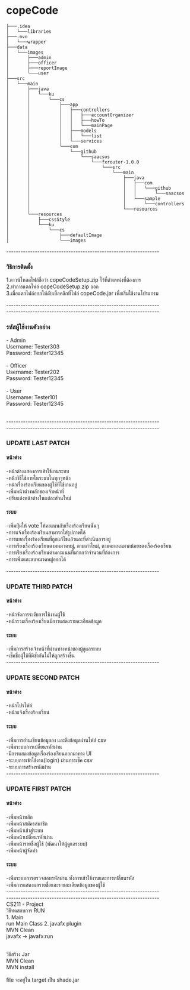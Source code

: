 <h1>copeCode</h1>

```                              
├───.idea                        
│   └───libraries                
├───.mvn                         
│   └───wrapper                  
├───data                         
│   └───images                   
│       ├───admin                
│       ├───officer
│       ├───reportImage
│       └───user
├───src
│   └───main
│       ├───java
│       │   └───ku
│       │       └───cs
│       │           ├───app
│       │           │   ├───controllers
│       │           │   │   ├───accountOrganizer
│       │           │   │   ├───howTo
│       │           │   │   └───mainPage
│       │           │   ├───models
│       │           │   │   └───list
│       │           │   └───services
│       │           └───com
│       │               └───github
│       │                   └───saacsos
│       │                       └───fxrouter-1.0.0
│       │                           └───src
│       │                               └───main
│       │                                   ├───java
│       │                                   │   ├───com
│       │                                   │   │   └───github
│       │                                   │   │       └───saacsos
│       │                                   │   └───sample
│       │                                   │       └───controllers
│       │                                   └───resources
│       └───resources
│           ├───cssStyle
│           └───ku
│               └───cs
│                   ├───defaultImage
│                   └───images

```

----------------------------------------------------------------<br>

<h3>วิธีการติดตั้ง</h3>
1.ดาวน์โหลดไฟล์ชื่อว่า copeCodeSetup.zip ไว้ที่ตำแหน่งที่ต้องการ<br>
2.ทำการแตกไฟล์ copeCodeSetup.zip ออก<br>
3.เมื่อแตกไฟล์ออกให้ดับเบิ้ลคลิกที่ไฟล์ copeCode.jar เพื่อเริ่มใช้งานโปรแกรม<br>

----------------------------------------------------------------<br>
----------------------------------------------------------------<br>


<h3>รหัสผู้ใช้งานตัวอย่าง</h3>
- Admin<br>
Username: Tester303<br>
Password: Tester12345<br><br>
- Officer<br>
Username: Tester202<br> Password: Tester12345<br><br>
- User<br>
Username: Tester101<br> Password: Tester12345<br><br>

----------------------------------------------------------------<br>
----------------------------------------------------------------<br>

<h3>UPDATE LAST PATCH</h3>

<h4>หน้าต่าง</h4>
-หน้าต่างแสดงการเข้าใช้งานระบบ<br>
-หน้าวิธีใช้ภายในระบบในทุกๆหน้า<br>
-หน้าเรื่องร้องเรียนของผู้ใช้ที่ใช้งานอยู่<br>
-เพิ่มหน้าต่างหลักของเจ้าหน้าที่<br>
-ปรับแต่งหน้าต่างในแต่ละส่วนใหม่<br>

<h4>ระบบ</h4>
-เพิ่มปุ่มให้ vote ให้คะแนนกับเรื่องร้องเรียนนั้นๆ<br>
-การแจ้งเรื่องร้องเรียนสามารถใส่รูปภาพได้<br>
-การแยกเรื่องร้องเรียนที่ถูกแก้ไขแล้วและที่ดำเนินการอยู่<br>
-การเรียงเรื่องร้องเรียนตามหมวดหมู่, ตามเก่าใหม่, ตามคะแนนมากน้อยของเรื่องร้องเรียน<br>
-การเรียงเรื่องร้องเรียนตามคะแนนที่มากกว่าจำนวนที่ต้องการ<br>
-การเพิ่มและลบหมวดหมู่ออกได้<br>

----------------------------------------------------------------<br>
<h3>UPDATE THIRD PATCH</h3>
<h4>หน้าต่าง</h4>
-หน้าจัดการระงับการใช้งานผู้ใช้<br>
-หน้ารวมเรื่องร้องเรียนมีการแสดงรายละเอียดข้อมูล<br>

<h4>ระบบ</h4>
-เพิ่มการสร้างเจ้าหน้าที่ผ่านทางหน้าของผู้ดูแลระบบ<br>
-เช็คชื่อผู้ใช้ที่มีซ้ำกันไม่ให้ถูกสร้างขึ้น<br>
----------------------------------------------------------------<br>
<h3>UPDATE SECOND PATCH</h3>
<h4>หน้าต่าง</h4>
-หน้าโปรไฟล์<br>
-หน้าแจ้งเรื่องร้องเรียน<br>

<h4>ระบบ</h4>
-เพิ่มการอ่านเขียนข้อมูลลง และดึงข้อมูลผ่านไฟล์ csv<br>
-เพิ่มระบบการเปลี่ยนรหัสผ่าน<br>
-มีการแสดงข้อมูลเรื่องร้องเรียนออกมาทาง UI<br>
-ระบบการเข้าใช้งาน(login) ผ่านการเช็ค csv<br>
-ระบบการสร้างรหัสผ่าน<br>
----------------------------------------------------------------<br>

<h3>UPDATE FIRST PATCH</h3>
<h4>หน้าต่าง</h4>
-เพิ่มหน้าหลัก<br>
-เพิ่มหน้าสมัครสมาชิก<br>
-เพิ่มหน้าเข้าสู่ระบบ<br>
-เพิ่มหน้าเปลี่ยนรหัสผ่าน<br>
-เพิ่มหน้ารายชื่อผู้ใช้ (พัฒนาให้ผู้ดูแลระบบ)<br>
-เพิ่มหน้าผู้จัดทำ<br>

<h4>ระบบ</h4>
-เพิ่มระบบการตรวจสอบรหัสผ่าน ทั้งการเข้าใช้งานและการเปลี่ยนรหัส<br>
-เพิ่มการแสดงผลรายชื่อและรายละเอียดข้อมูลของผู้ใช้<br>
----------------------------------------------------------------<br>
----------------------------------------------------------------<br>
CS211 - Project<br>
วิธีทดสอบการ RUN<br>
1. Main <br>
run Main Class
2. javafx plugin<br>
MVN Clean<br>
javafx -> javafx:run<br><br>

วิธีสร้าง Jar<br>
MVN Clean<br>
MVN install<br><br>
file จะอยู่ใน target เป็น shade.jar 




